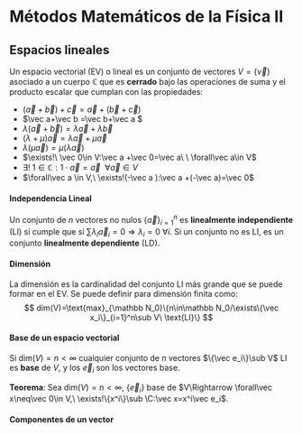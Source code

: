 # Métodos Matemáticos de la Física II

## Espacios lineales 

Un espacio vectorial (EV) o lineal es un conjunto de vectores $V=\{\vec v\}$ asociado a un cuerpo $\mathbb C$ que es **cerrado** bajo las operaciones de suma y el producto escalar que cumplan con las propiedades:

+ $(\vec a+\vec b)+\vec c=\vec a +(\vec b +\vec c)$
+ $\vec a+\vec b =\vec b+\vec a $
+ $\lambda(\vec a+\vec b)=\lambda\vec a+\lambda\vec b$
+ $(\lambda+\mu)\vec a=\lambda\vec a+\mu\vec a$
+ $\lambda(\mu\vec a)=\mu(\lambda\vec a)$
+ $\exists!\ \vec 0\in V:\vec a +\vec 0=\vec a\ \ \forall\vec a\in V$
+ $\exists ! \ 1\in \mathbb C: 1\cdot \vec a =\vec a\ \ \forall\vec a \in V$
+ $\forall\vec a \in V,\ \exists!(-\vec a ):\vec a +(-\vec a)=\vec 0$

#### Independencia Lineal

Un conjunto de $n$ vectores no nulos $\{\vec a\}_{i=1}^n$ es **linealmente independiente** (LI) si cumple que si $\sum \lambda_i\vec a_i=0 \Rightarrow \lambda_i=0\  \forall i$. Si un conjunto no es LI, es un conjunto **linealmente dependiente** (LD).

#### Dimensión

La dimensión es la cardinalidad del conjunto LI más grande que se puede formar en el EV. Se puede definir para dimensión finita como:
$$
dim(V)=\text{max}_{\mathbb N_0}\{n\in\mathbb N_0/\exists\{\vec x_i\}_{i=1}^n\sub V\ \text{LI}\}
$$

#### Base de un espacio vectorial

Si dim$(V)=n<\infty$ cualquier conjunto de $n$ vectores $\{\vec e_i\}\sub V$ LI es **base** de $V$, y los $\vec e_i$ son los vectores base.

**Teorema**: Sea dim$(V)=n<\infty$, $\{\vec e_i\}$ base de $V\Rightarrow \forall\vec x\neq\vec 0\in V,\ \exists!\{x^i\}\sub \C:\vec x=x^i\vec e_i$. 

#### Componentes de un vector 